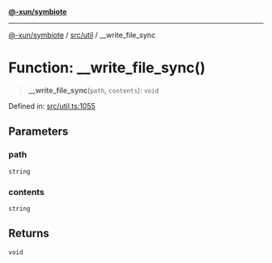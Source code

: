 [**@-xun/symbiote**](../../../README.md)

***

[@-xun/symbiote](../../../README.md) / [src/util](../README.md) / \_\_write\_file\_sync

# Function: \_\_write\_file\_sync()

> **\_\_write\_file\_sync**(`path`, `contents`): `void`

Defined in: [src/util.ts:1055](https://github.com/Xunnamius/symbiote/blob/dddfc44396c55ebfc704f8d576edac2868fe28cc/src/util.ts#L1055)

## Parameters

### path

`string`

### contents

`string`

## Returns

`void`
